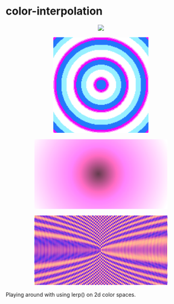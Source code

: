 # color-interpolation
<p align="center">
  <img src="./generated_patterns/1png" width="50%">
 </p>
 <p align="center">
  <img src="./generated_patterns/2.png" width="50%">
 </p>
 <p align="center">
  <img src="./generated_patterns/3.png" width="70%">
 </p>
  <p align="center">
  <img src="./generated_patterns/4.png" width="70%">
 </p>
<p>Playing around with using lerp() on 2d color spaces.</p>
